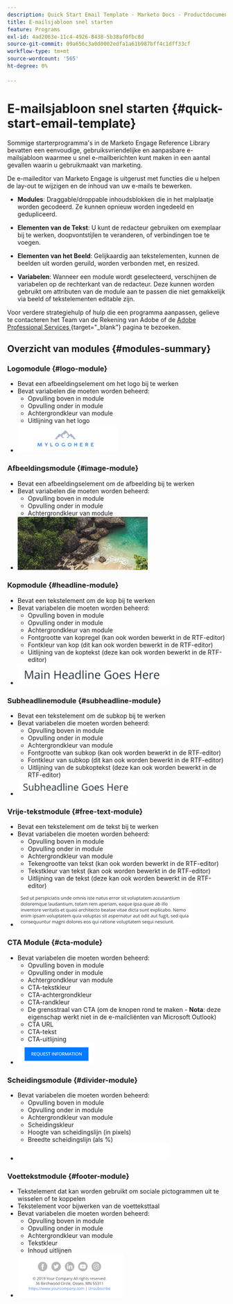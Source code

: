 ```yaml
---
description: Quick Start Email Template - Marketo Docs - Productdocumentatie
title: E-mailsjabloon snel starten
feature: Programs
exl-id: 4ad2063e-11c4-4926-8438-5b38af0fbc8d
source-git-commit: 09a656c3a0d0002edfa1a61b987bff4c1dff33cf
workflow-type: tm+mt
source-wordcount: '565'
ht-degree: 0%

---
```


# E-mailsjabloon snel starten {#quick-start-email-template}

Sommige starterprogramma&#39;s in de Marketo Engage Reference Library bevatten een eenvoudige, gebruiksvriendelijke en aanpasbare e-mailsjabloon waarmee u snel e-mailberichten kunt maken in een aantal gevallen waarin u gebruikmaakt van marketing.

De e-maileditor van Marketo Engage is uitgerust met functies die u helpen de lay-out te wijzigen en de inhoud van uw e-mails te bewerken.

* **Modules**: Draggable/droppable inhoudsblokken die in het malplaatje worden gecodeerd. Ze kunnen opnieuw worden ingedeeld en gedupliceerd.

* **Elementen van de Tekst**: U kunt de redacteur gebruiken om exemplaar bij te werken, doopvontstijlen te veranderen, of verbindingen toe te voegen.

* **Elementen van het Beeld**: Gelijkaardig aan tekstelementen, kunnen de beelden uit worden geruild, worden verbonden met, en resized.

* **Variabelen**: Wanneer een module wordt geselecteerd, verschijnen de variabelen op de rechterkant van de redacteur. Deze kunnen worden gebruikt om attributen van de module aan te passen die niet gemakkelijk via beeld of tekstelementen editable zijn.

Voor verdere strategiehulp of hulp die een programma aanpassen, gelieve te contacteren het Team van de Rekening van Adobe of de [&#x200B; Adobe Professional Services &#x200B;](https://business.adobe.com/customers/consulting-services/main.html){target="_blank"} pagina te bezoeken.

## Overzicht van modules {#modules-summary}

### Logomodule {#logo-module}

* Bevat een afbeeldingselement om het logo bij te werken
* Bevat variabelen die moeten worden beheerd:
   * Opvulling boven in module
   * Opvulling onder in module
   * Achtergrondkleur van module
   * Uitlijning van het logo
* ![](assets/quick-start-email-template-1.png)

### Afbeeldingsmodule {#image-module}

* Bevat een afbeeldingselement om de afbeelding bij te werken
* Bevat variabelen die moeten worden beheerd:
   * Opvulling boven in module
   * Opvulling onder in module
   * Achtergrondkleur van module
* ![](assets/quick-start-email-template-2.png)

### Kopmodule {#headline-module}

* Bevat een tekstelement om de kop bij te werken
* Bevat variabelen die moeten worden beheerd:
   * Opvulling boven in module
   * Opvulling onder in module
   * Achtergrondkleur van module
   * Fontgrootte van kopregel (kan ook worden bewerkt in de RTF-editor)
   * Fontkleur van kop (dit kan ook worden bewerkt in de RTF-editor)
   * Uitlijning van de koptekst (deze kan ook worden bewerkt in de RTF-editor)
* ![](assets/quick-start-email-template-3.png)

### Subheadlinemodule {#subheadline-module}

* Bevat een tekstelement om de subkop bij te werken
* Bevat variabelen die moeten worden beheerd:
   * Opvulling boven in module
   * Opvulling onder in module
   * Achtergrondkleur van module
   * Fontgrootte van subkop (kan ook worden bewerkt in de RTF-editor)
   * Fontkleur van subkop (dit kan ook worden bewerkt in de RTF-editor)
   * Uitlijning van de subkoptekst (deze kan ook worden bewerkt in de RTF-editor)
* ![](assets/quick-start-email-template-4.png)

### Vrije-tekstmodule {#free-text-module}

* Bevat een tekstelement om de tekst bij te werken
* Bevat variabelen die moeten worden beheerd:
   * Opvulling boven in module
   * Opvulling onder in module
   * Achtergrondkleur van module
   * Tekengrootte van tekst (kan ook worden bewerkt in de RTF-editor)
   * Tekstkleur van tekst (kan ook worden bewerkt in de RTF-editor)
   * Uitlijning van de tekst (deze kan ook worden bewerkt in de RTF-editor)
* ![](assets/quick-start-email-template-5.png)

### CTA Module {#cta-module}

* Bevat variabelen die moeten worden beheerd:
   * Opvulling boven in module
   * Opvulling onder in module
   * Achtergrondkleur van module
   * CTA-tekstkleur
   * CTA-achtergrondkleur
   * CTA-randkleur
   * De grensstraal van CTA (om de knopen rond te maken - **Nota**: deze eigenschap werkt niet in de e-mailcliënten van Microsoft Outlook)
   * CTA URL
   * CTA-tekst
   * CTA-uitlijning
* ![](assets/quick-start-email-template-6.png)

### Scheidingsmodule {#divider-module}

* Bevat variabelen die moeten worden beheerd:
   * Opvulling boven in module
   * Opvulling onder in module
   * Achtergrondkleur van module
   * Scheidingskleur
   * Hoogte van scheidingslijn (in pixels)
   * Breedte scheidingslijn (als %)
* ![](assets/quick-start-email-template-7.png)

### Voettekstmodule {#footer-module}

* Tekstelement dat kan worden gebruikt om sociale pictogrammen uit te wisselen of te koppelen
* Tekstelement voor bijwerken van de voetteksttaal
* Bevat variabelen die moeten worden beheerd:
   * Opvulling boven in module
   * Opvulling onder in module
   * Achtergrondkleur van module
   * Tekstkleur
   * Inhoud uitlijnen
* ![](assets/quick-start-email-template-8.png)
